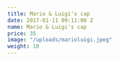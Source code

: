 ```yaml
---
title: Mario & Luigi's cap
date: 2017-01-11 09:11:00 Z
name: Mario & Luigi's cap
price: 35
image: "/uploads/marioluigi.jpeg"
weight: 10
---
```


